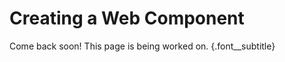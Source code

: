 # Creating a Web Component

Come back soon! This page is being worked on. {.font__subtitle}

<!-- The task of creating a Web Component is fairly straight forward. The most challenging part is ensuring the Web Component is cross-browser compatible, and becoming familiar with the tools involved in doing so. The purpose of this document is to outline the process of how UI Library components are created, including the tools and libraries involved, so that other Developers can, on their own, create Web Components in a way that is cohesive with the global UI Library components. {.font__subtitle} -->

